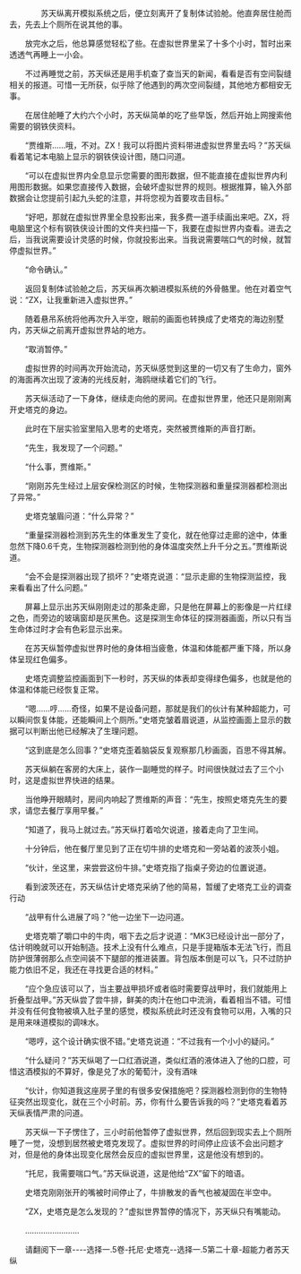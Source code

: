 <div class="read-content j_readContent" id="">
                <p>　　　　苏天纵离开模拟系统之后，便立刻离开了复制体试验舱。他直奔居住舱而去，先去上个厕所在说其他的事。<p>　　放完水之后，他总算感觉轻松了些。在虚拟世界里呆了十多个小时，暂时出来透透气再睡上一小会。<p>　　不过再睡觉之前，苏天纵还是用手机查了查当天的新闻，看看是否有空间裂缝相关的报道。可惜一无所获，似乎除了他遇到的两次空间裂缝，其他地方都相安无事。<p>　　在居住舱睡了大约六个小时，苏天纵简单的吃了些早饭，然后开始上网搜索他需要的钢铁侠资料。<p>　　“贾维斯……哦，不对。ZX！我可以将图片资料带进虚拟世界里去吗？”苏天纵看着笔记本电脑上显示的钢铁侠设计图，随口问道。<p>　　“可以在虚拟世界内全息显示您需要的图形数据，但不能直接在虚拟世界内利用图形数据。如果您直接传入数据，会破坏虚拟世界的规则。根据推算，输入外部数据会让您提前引起九头蛇的注意，并将您视为首要攻击目标。”<p>　　“好吧，那就在虚拟世界里全息投影出来，我多费一道手续画出来吧。ZX，将电脑里这个标有钢铁侠设计图的文件夹扫描一下，我要在虚拟世界内查看。进去之后，当我说需要设计灵感的时候，你就投影出来。当我说需要喘口气的时候，就暂停虚拟世界。”<p>　　“命令确认。”<p>　　返回复制体试验舱之后，苏天纵再次躺进模拟系统的外骨骼里。他在对着空气说：“ZX，让我重新进入虚拟世界。”<p>　　随着悬吊系统将他再次升入半空，眼前的画面也转换成了史塔克的海边别墅内，苏天纵之前离开虚拟世界站的地方。<p>　　“取消暂停。”<p>　　虚拟世界的时间再次开始流动，苏天纵感觉到这里的一切又有了生命力，窗外的海面再次出现了波涛的光线反射，海鸥继续着它们的飞行。<p>　　苏天纵活动了一下身体，继续走向他的房间。在虚拟世界里，他还只是刚刚离开史塔克的身边。<p>　　此时在下层实验室里陷入思考的史塔克，突然被贾维斯的声音打断。<p>　　“先生，我发现了一个问题。”<p>　　“什么事，贾维斯。”<p>　　“刚刚苏先生经过上层安保检测区的时候，生物探测器和重量探测器都检测出了异常。”<p>　　史塔克皱眉问道：“什么异常？”<p>　　“重量探测器检测到苏先生的体重发生了变化，就在他穿过走廊的途中，体重忽然下降0.6千克，生物探测器检测到他的身体温度突然上升千分之五。”贾维斯说道。<p>　　“会不会是探测器出现了损坏？”史塔克说道：“显示走廊的生物探测监控，我来看看出了什么问题。”<p>　　屏幕上显示出苏天纵刚刚走过的那条走廊，只是他在屏幕上的影像是一片红绿之色，而旁边的玻璃窗却是灰黑色。这是探测生命体征的探测器画面，所以只有当生命体过时才会有色彩显示出来。<p>　　在苏天纵暂停虚拟世界时他的身体相当疲惫，体温和体能都严重下降，所以身体呈现红色偏多。<p>　　史塔克调整监控画面到下一秒时，苏天纵的体表却变得绿色偏多，也就是他的体温和体能已经恢复正常。<p>　　“嗯……哼……奇怪，如果不是设备问题，那就是我们的伙计有某种超能力，可以瞬间恢复体能，还能瞬间上个厕所。”史塔克皱着眉说道，从监控画面上显示的数据可以判断出他已经解决了生理问题。<p>　　“这到底是怎么回事？”史塔克歪着脑袋反复观察那几秒画面，百思不得其解。<p>　　苏天纵躺在客房的大床上，装作一副睡觉的样子。时间很快就过去了三个小时，这是虚拟世界快进的结果。<p>　　当他睁开眼睛时，房间内响起了贾维斯的声音：“先生，按照史塔克先生的要求，请您去餐厅享用早餐。”<p>　　“知道了，我马上就过去。”苏天纵打着哈欠说道，接着走向了卫生间。<p>　　十分钟后，他在餐厅里见到了正在切牛排的史塔克和一旁站着的波茨小姐。<p>　　“伙计，坐这里，来尝尝这份牛排。”史塔克指了指桌子旁边的位置说道。<p>　　看到波茨还在，苏天纵估计史塔克采纳了他的简易，暂缓了史塔克工业的调查行动<p>　　“战甲有什么进展了吗？”他一边坐下一边问道。<p>　　史塔克嚼了嚼口中的牛肉，咽下去之后才说道：“MK3已经设计出一部分了，估计明晚就可以开始制造。技术上没有什么难点，只是手提箱版本无法飞行，而且防护很薄弱那么点空间装不下腿部的推进装置。背包版本倒是可以飞，只不过防护能力依旧不足，我还在寻找更合适的材料。”<p>　　“应个急应该可以了，当主要战甲损坏或者临时需要穿战甲时，我们就能用上折叠型战甲。”苏天纵尝了尝牛排，鲜美的肉汁在他口中流淌，看着相当不错。可惜并没有任何食物被填入肚子里的感觉，模拟系统此时还没有食物可以用，入嘴的只是用来味道模拟的调味水。<p>　　“嗯哼，这个设计确实很不错。”史塔克说道：“不过我有一个小小的疑问。”<p>　　“什么疑问？”苏天纵喝了一口红酒说道，类似红酒的液体进入了他的口腔，可惜这酒模拟的不算好，像是兑了水的葡萄汁，没有酒味<p>　　“伙计，你知道我这座房子里的有很多安保措施吧？探测器检测到你的生物特征突然出现变化，就在三个小时前。苏，你有什么要告诉我的吗？”史塔克看着苏天纵表情严肃的问道。<p>　　苏天纵一下子愣住了，三小时前他暂停了虚拟世界，然后回到现实去上个厕所睡了一觉，没想到居然被史塔克发现了。虚拟世界的时间停止应该不会出问题才对，但是他的身体出现变化居然会反应的虚拟世界里，这是他没有想到的。<p>　　“托尼，我需要喘口气。”苏天纵说道，这是他给“ZX”留下的暗语。<p>　　史塔克刚刚张开的嘴被时间停止了，牛排散发的香气也被凝固在半空中。<p>　　“ZX，史塔克是怎么发现的？”虚拟世界暂停的情况下，苏天纵只有嘴能动。<p>　　……………………<p>　　请翻阅下一章----选择一.5卷-托尼·史塔克--选择一.5第二十章-超能力者苏天纵<p>　　<p> 
            </div>